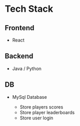 # Tech Stack

## Frontend

* React

## Backend

* Java / Python

## DB

* MySql Database

    - Store players scores
    - Store player leaderboards
    - Store user login